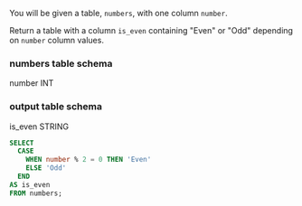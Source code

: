 You will be given a table, `numbers`, with one column `number`.

Return a table with a column `is_even` containing "Even" or "Odd" depending on `number` column values.

### numbers table schema
number INT
### output table schema
is_even STRING


```sql
SELECT 
  CASE
    WHEN number % 2 = 0 THEN 'Even'
    ELSE 'Odd'
  END
AS is_even
FROM numbers;
```